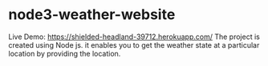 # node3-weather-website
Live Demo: https://shielded-headland-39712.herokuapp.com/
The project is created using Node js. it enables you to get the weather state at a particular location by providing the location.
